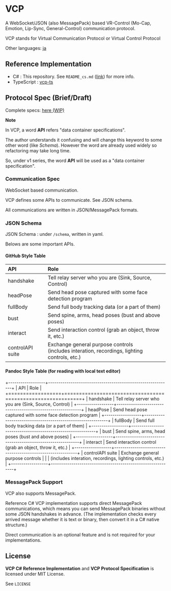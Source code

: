 # VCP

A WebSocket/JSON (also MessagePack) based VR-Control (Mo-Cap, Emotion, Lip-Sync, General-Control) communication protocol.

VCP stands for Virtual Communication Protocol or Virtual Control Protocol

Other languages: [ja](README.ja.md)

## Reference Implementation
- C# : This repository. See `README_cs.md` ([link](doc/README_cs.md)) for more info.
- TypeScript : [vcp-ts](github.com/ryu-raptor/vcp-ts)

## Protocol Spec (Brief/Draft)
Complete specs: [here (WIP)](doc/ProtocolSpec.md)

**Note**

In VCP, a word **API** refers "data container specifications".

The author understands it confusing and will change this keyword to some other word (like *Schema*).
However the word are already used widely so refactoring may take long time.

So, under v1 series, the word **API** will be used as a "data container specification".

### Communication Spec
WebSocket based communication.

VCP defines some APIs to communicate. See JSON schema.

All communications are written in JSON/MessagePack formats.

### JSON Schema
JSON Schema : under `/schema`, written in yaml.

Belows are some important APIs.

#### GitHub Style Table
| API              | Role                                                                                            |
|:-----------------|:------------------------------------------------------------------------------------------------|
| handshake        | Tell relay server who you are (Sink, Source, Control)                                           |
| headPose         | Send head pose captured with some face detection program                                        |
| fullBody         | Send full body tracking data (or a part of them)                                                |
| bust             | Send spine, arms, head poses (bust and above poses)                                             |
| interact         | Send interaction control (grab an object, throw it, etc.)                                       |
| controlAPI suite | Exchange general purpose controls<br>(includes interation, recordings, lighting controls, etc.) |

#### Pandoc Style Table (for reading with local text editor)
+------------------+------------------------------------------------------------+
| API              | Role                                                       |
+==================+============================================================+
| handshake        | Tell relay server who you are (Sink, Source, Control)      |
+------------------+------------------------------------------------------------+
| headPose         | Send head pose captured with some face detection program   |
+------------------+------------------------------------------------------------+
| fullBody         | Send full body tracking data (or a part of them)           |
+------------------+------------------------------------------------------------+
| bust             | Send spine, arms, head poses (bust and above poses)        |
+------------------+------------------------------------------------------------+
| interact         | Send interaction control (grab an object, throw it, etc.)  |
+------------------+------------------------------------------------------------+
| controlAPI suite | Exchange general purpose controls                          |
|                  | (includes interation, recordings, lighting controls, etc.) |
+------------------+------------------------------------------------------------+


### MessagePack Support
VCP also supports MessagePack.

Reference C# VCP implementation supports direct MessagePack communications, which means you can send MessagePack binaries without some JSON handshakes in advance.
(The implementation checks every arrived message whether it is text or binary, then convert it in a C# native structure.)

Direct communication is an optional feature and is not required for your implementations.

## License

**VCP C# Reference Implementation** and **VCP Protocol Specification** is licensed under MIT License.

See `LICENSE`
